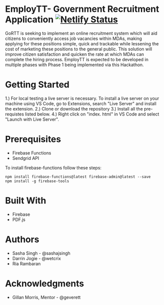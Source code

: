 

# EmployTT- Government Recruitment Application [![Netlify Status](https://api.netlify.com/api/v1/badges/3d71f4dd-2d36-46d3-b419-e8df37426162/deploy-status)](https://app.netlify.com/sites/employtt/deploys)

GoRTT is seeking to implement an online recruitment system which will aid citizens to conveniently access job vacancies within MDAs, making applying for these positions simple, quick and trackable while lessening the cost of marketing these positions to the general public. This solution will improve citizen satisfaction and quicken the rate at which MDAs can complete the hiring process. EmployTT is expected to be developed in multiple phases with Phase 1 being implemented via this Hackathon.


# Getting Started
  1.)  For local testing a live server is necessary. To install a live server on your machine using VS Code, go to 
       Extensions, search "Live Server" and install the extension.
  2.)  Clone or download the repository 
  3.)  Install all the pre-requistes listed below. 
  4.)  Right click on "index. html" in VS Code and select "Launch with Live Server".

# Prerequisites
  - Firebase Functions
  - Sendgrid API

To install firebase-functions follow these steps: 

```
npm install firebase-functions@latest firebase-admin@latest --save
npm install -g firebase-tools
```


# Built With
  - Firebase
  - PDF.js
  

# Authors
- Sasha Singh - @sashajsingh
- Darrin Jogie - @wetcrix
- Ria Rambaran


# Acknowledgments
- Gillan Morris, Mentor - @geverett

